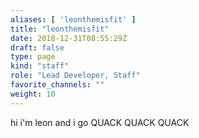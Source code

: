 ```yaml
---
aliases: [ 'leonthemisfit' ]
title: "leonthemisfit"
date: 2018-12-31T08:55:29Z
draft: false
type: page
kind: "staff"
role: "Lead Developer, Staff"
favorite_channels: ""
weight: 10
---
```


hi i'm leon and i go QUACK QUACK QUACK
